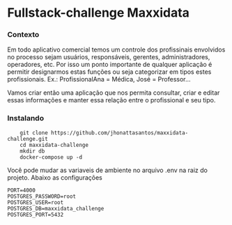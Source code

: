 # Fullstack-challenge Maxxidata

### Contexto
Em todo aplicativo comercial temos um controle dos profissinais envolvidos no processo sejam usuários, responsáveis, gerentes, administradores, operadores, etc. Por isso um ponto importante de qualquer aplicação é permitir designarmos estas funções ou seja categorizar em tipos estes profissionais. Ex.: ProfissionalAna = Médica, José = Professor...

Vamos criar então uma aplicação que nos permita consultar, criar e editar essas informações e manter essa relação entre o profissional e seu tipo.

### Instalando
``` shell
    git clone https://github.com/jhonattasantos/maxxidata-challenge.git
    cd maxxidata-challenge
    mkdir db
    docker-compose up -d
```

Você pode mudar as variaveis de ambiente no arquivo .env na raiz do projeto. Abaixo as configurações 

``` text
PORT=4000
POSTGRES_PASSWORD=root
POSTGRES_USER=root
POSTGRES_DB=maxxidata_challenge
POSTGRES_PORT=5432
```